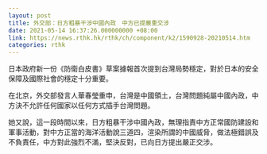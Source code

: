 ```yaml
---
layout: post
title: 外交部：日方粗暴干涉中國內政　中方已提嚴重交涉
date: 2021-05-14 16:37:26.000000000 +08:00
link: https://news.rthk.hk/rthk/ch/component/k2/1590928-20210514.htm
categories: rthk
---
```


日本政府新一份《防衛白皮書》草案據報首次提到台灣局勢穩定，對於日本的安全保障及國際社會的穩定十分重要。

在北京，外交部發言人華春瑩重申，台灣是中國領土，台灣問題純屬中國內政，中方決不允許任何國家以任何方式插手台灣問題。

她又說，這一段時間以來，日方粗暴干涉中國內政，無理指責中方正常國防建設和軍事活動，對中方正當的海洋活動說三道四，渲染所謂的中國威脅，做法極錯誤及不負責任，中方對此強烈不滿，堅決反對，已向日方提出嚴正交涉。

